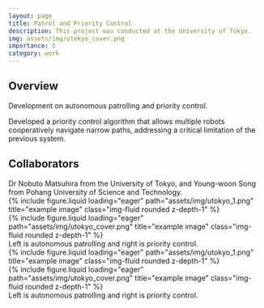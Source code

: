 ```yaml
---
layout: page
title: Patrol and Priority Control
description: This project was conducted at the University of Tokyo. 
img: assets/img/utokyo_cover.png
importance: 5
category: work
---
```



<h2>Overview</h2>
Development on autonomous patrolling and priority control.

Developed a priority control algorithm that allows multiple robots cooperatively navigate narrow paths, addressing a critical limitation of the previous system.

<h2>Collaborators</h2>
Dr Nobuto Matsuhira from the University of Tokyo, and Young-woon Song from Pohang University of Science and Technology.

<div class="row justify-content-sm-center">
    <div class="col-sm-7 mt-3 mt-md-0">
        {% include figure.liquid loading="eager" path="assets/img/utokyo_1.png" title="example image" class="img-fluid rounded z-depth-1" %}
    </div>
    <div class="col-sm-4 mt-3 mt-md-0">
        {% include figure.liquid loading="eager" path="assets/img/utokyo_cover.png" title="example image" class="img-fluid rounded z-depth-1" %}
    </div>
</div>
<div class="caption">
    Left is autonomous patrolling and right is priority control.
</div>


<div class="row">
    <div class="col-sm mt-3 mt-md-0">
        {% include figure.liquid loading="eager" path="assets/img/utokyo_1.png" title="example image" class="img-fluid rounded z-depth-1" %}
    </div>
    <div class="col-sm mt-3 mt-md-0">
        {% include figure.liquid loading="eager" path="assets/img/utokyo_cover.png" title="example image" class="img-fluid rounded z-depth-1" %}
    </div>
</div>
<div class="caption">
    Left is autonomous patrolling and right is priority control.
</div>